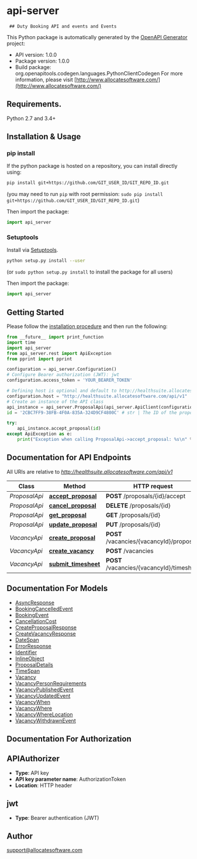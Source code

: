 # api-server
     ## Duty Booking API and events and Events 

This Python package is automatically generated by the [OpenAPI Generator](https://openapi-generator.tech) project:

- API version: 1.0.0
- Package version: 1.0.0
- Build package: org.openapitools.codegen.languages.PythonClientCodegen
For more information, please visit [http://www.allocatesoftware.com/](http://www.allocatesoftware.com/)

## Requirements.

Python 2.7 and 3.4+

## Installation & Usage
### pip install

If the python package is hosted on a repository, you can install directly using:

```sh
pip install git+https://github.com/GIT_USER_ID/GIT_REPO_ID.git
```
(you may need to run `pip` with root permission: `sudo pip install git+https://github.com/GIT_USER_ID/GIT_REPO_ID.git`)

Then import the package:
```python
import api_server 
```

### Setuptools

Install via [Setuptools](http://pypi.python.org/pypi/setuptools).

```sh
python setup.py install --user
```
(or `sudo python setup.py install` to install the package for all users)

Then import the package:
```python
import api_server
```

## Getting Started

Please follow the [installation procedure](#installation--usage) and then run the following:

```python
from __future__ import print_function
import time
import api_server
from api_server.rest import ApiException
from pprint import pprint

configuration = api_server.Configuration()
# Configure Bearer authorization (JWT): jwt
configuration.access_token = 'YOUR_BEARER_TOKEN'

# Defining host is optional and default to http://healthsuite.allocatesoftware.com/api/v1
configuration.host = "http://healthsuite.allocatesoftware.com/api/v1"
# Create an instance of the API class
api_instance = api_server.ProposalApi(api_server.ApiClient(configuration))
id = '2CBC7FF9-38FB-4F0A-835A-324D9CF4800C' # str | The ID of the proposal

try:
    api_instance.accept_proposal(id)
except ApiException as e:
    print("Exception when calling ProposalApi->accept_proposal: %s\n" % e)

```

## Documentation for API Endpoints

All URIs are relative to *http://healthsuite.allocatesoftware.com/api/v1*

Class | Method | HTTP request | Description
------------ | ------------- | ------------- | -------------
*ProposalApi* | [**accept_proposal**](docs/ProposalApi.md#accept_proposal) | **POST** /proposals/{id}/accept | 
*ProposalApi* | [**cancel_proposal**](docs/ProposalApi.md#cancel_proposal) | **DELETE** /proposals/{id} | 
*ProposalApi* | [**get_proposal**](docs/ProposalApi.md#get_proposal) | **GET** /proposals/{id} | 
*ProposalApi* | [**update_proposal**](docs/ProposalApi.md#update_proposal) | **PUT** /proposals/{id} | 
*VacancyApi* | [**create_proposal**](docs/VacancyApi.md#create_proposal) | **POST** /vacancies/{vacancyId}/proposals | 
*VacancyApi* | [**create_vacancy**](docs/VacancyApi.md#create_vacancy) | **POST** /vacancies | 
*VacancyApi* | [**submit_timesheet**](docs/VacancyApi.md#submit_timesheet) | **POST** /vacancies/{vacancyId}/timesheet | 


## Documentation For Models

 - [AsyncResponse](docs/AsyncResponse.md)
 - [BookingCancelledEvent](docs/BookingCancelledEvent.md)
 - [BookingEvent](docs/BookingEvent.md)
 - [CancellationCost](docs/CancellationCost.md)
 - [CreateProposalResponse](docs/CreateProposalResponse.md)
 - [CreateVacancyResponse](docs/CreateVacancyResponse.md)
 - [DateSpan](docs/DateSpan.md)
 - [ErrorResponse](docs/ErrorResponse.md)
 - [Identifier](docs/Identifier.md)
 - [InlineObject](docs/InlineObject.md)
 - [ProposalDetails](docs/ProposalDetails.md)
 - [TimeSpan](docs/TimeSpan.md)
 - [Vacancy](docs/Vacancy.md)
 - [VacancyPersonRequirements](docs/VacancyPersonRequirements.md)
 - [VacancyPublishedEvent](docs/VacancyPublishedEvent.md)
 - [VacancyUpdatedEvent](docs/VacancyUpdatedEvent.md)
 - [VacancyWhen](docs/VacancyWhen.md)
 - [VacancyWhere](docs/VacancyWhere.md)
 - [VacancyWhereLocation](docs/VacancyWhereLocation.md)
 - [VacancyWithdrawnEvent](docs/VacancyWithdrawnEvent.md)


## Documentation For Authorization


## APIAuthorizer

- **Type**: API key
- **API key parameter name**: AuthorizationToken
- **Location**: HTTP header


## jwt

- **Type**: Bearer authentication (JWT)


## Author

support@allocatesoftware.com


